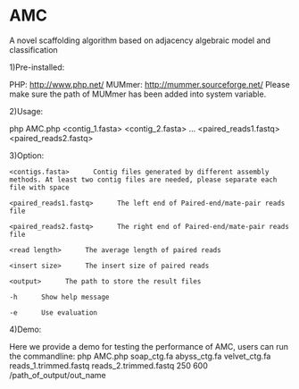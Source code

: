 # AMC
A novel scaffolding algorithm based on adjacency algebraic model and classification

1)Pre-installed:

PHP: http://www.php.net/
MUMmer: http://mummer.sourceforge.net/ 
Please make sure the path of MUMmer has been added into system variable.

2)Usage: 

php AMC.php <contig_1.fasta> <contig_2.fasta> ... <paired_reads1.fastq> <paired_reads2.fastq> <read length> <insert size> <output>


3)Option:
	
	<contigs.fasta>      Contig files generated by different assembly methods. At least two contig files are needed, please separate each file with space

	<paired_reads1.fastq>      The left end of Paired-end/mate-pair reads file

	<paired_reads2.fastq>      The right end of Paired-end/mate-pair reads file

	<read length>      The average length of paired reads

	<insert size>      The insert size of paired reads

	<output>      The path to store the result files

	-h      Show help message 

	-e      Use evaluation

4)Demo:

Here we provide a demo for testing the performance of AMC, users can run the commandline:
php AMC.php soap_ctg.fa abyss_ctg.fa velvet_ctg.fa reads_1.trimmed.fastq reads_2.trimmed.fastq 250 600 /path_of_output/out_name